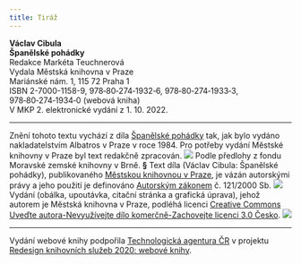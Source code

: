 ```yaml
---
title: Tiráž
---
```


**Václav Cibula    
Španělské pohádky**  
Redakce Markéta Teuchnerová  
Vydala Městská knihovna v Praze  
Mariánské nám. 1, 115 72 Praha 1  
ISBN  2-7000-1158-9, 978‑80‑274‑1932‑6, 978‑80‑274‑1933‑3, 978‑80‑274‑1934‑0 (webová kniha)  
V MKP 2. elektronické vydání z 1. 10. 2022.

***

Znění tohoto textu vychází z díla [Španělské pohádky](https://search.mlp.cz/cz/titul/spanelske-pohadky/15703/#book-content) tak, jak bylo vydáno nakladatelstvím Albatros v Praze v roce 1984. Pro potřeby vydání Městské knihovny v Praze byl text redakčně zpracován.
![](../Images/MZK_logo_tyrkys_transparent.jpg)
Podle předlohy z fondu Moravské zemské knihovny v Brně.
**§**
Text díla (Václav Cibula: Španělské pohádky), publikovaného [Městskou knihovnou v Praze](https://www.mlp.cz/cz/), je vázán autorskými právy a jeho použití je definováno [Autorským zákonem](https://www.mkcr.cz/predpisy-zakonu-709.html) č. 121/2000 Sb.
![](../Images/image001.jpg)
Vydání (obálka, upoutávka, citační stránka a grafická úprava), jehož autorem je Městská knihovna v Praze, podléhá licenci [Creative Commons Uveďte autora-Nevyužívejte dílo komerčně-Zachovejte licenci 3.0 Česko](https://creativecommons.org/licenses/by-nc-sa/3.0/cz/).
![](../Images/image002.jpg)

***

Vydání webové knihy podpořila [Technologická agentura ČR](https://www.tacr.cz/) v projektu [Redesign knihovních služeb 2020: webové knihy](https://starfos.tacr.cz/cs/project/TL04000391).